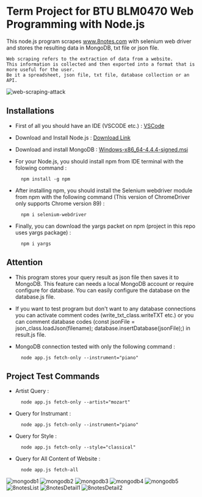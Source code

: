 # Term Project for BTU BLM0470 Web Programming with Node.js
This node.js program scrapes www.8notes.com with selenium web driver and stores the resulting data in MongoDB, txt file or json file.

    Web scraping refers to the extraction of data from a website. 
    This information is collected and then exported into a format that is more useful for the user. 
    Be it a spreadsheet, json file, txt file, database collection or an API.

![web-scraping-attack](https://user-images.githubusercontent.com/43846778/120050147-02e7ca00-c025-11eb-8401-03d69f6eda8e.jpg)
##

## Installations
* First of all you should have an IDE (VSCODE etc.) : [VSCode](https://code.visualstudio.com/)
* Download and Install Node.js : [Download Link](https://nodejs.org/en/)
* Download and install MongoDB : [Windows-x86_64-4.4.4-signed.msi](https://fastdl.mongodb.org/windows/mongodb-windows-x86_64-4.4.4-signed.msi)
* For your Node.js, you should install npm from IDE terminal with the folowing command :
               
        npm install -g npm
        
* After installing npm, you should install the Selenium webdriver module from npm with the following command (This version of ChromeDriver only supports Chrome version 89) :

        npm i selenium-webdriver

* Finally, you can download the yargs packet on npm (project in this repo uses yargs package) : 

        npm i yargs
        
##

## Attention

* This program stores your query result as json file then saves it to MongoDB. This feature can needs a local MongoDB account or require configure for database. You can easily configure the database on the database.js file. 
* If you want to test program but don't want to any database connections you can activate comment codes (write_txt_class.writeTXT etc.) or you can comment database codes (const jsonFile = json_class.loadJson(filename); database.insertDatabase(jsonFile);) in result.js file.

* MongoDB connection tested with only the following command :

        node app.js fetch-only --instrument="piano"      


##

## Project Test Commands
* Artist Query :

        node app.js fetch-only --artist="mozart" 
        
* Query for Instrumant :

        node app.js fetch-only --instrument="piano" 
        
* Query for Style  :

        node app.js fetch-only --style="classical"
        

* Query for All Content of Website  :

        node app.js fetch-all
        




![mongodb1](https://user-images.githubusercontent.com/43846778/120050119-e0ee4780-c024-11eb-8fb2-9fbeb11d66f6.png)
![mongodb2](https://user-images.githubusercontent.com/43846778/120050110-ddf35700-c024-11eb-93d3-dcbaac16f82f.png)
![mongodb3](https://user-images.githubusercontent.com/43846778/120050112-de8bed80-c024-11eb-8ea9-b7640a443b15.png)
![mongodb4](https://user-images.githubusercontent.com/43846778/120050113-df248400-c024-11eb-8b30-e84912e0c3c0.png)
![mongodb5](https://user-images.githubusercontent.com/43846778/120050114-dfbd1a80-c024-11eb-8bbe-5a4d851070a4.png)
![8notesList](https://user-images.githubusercontent.com/43846778/120050115-dfbd1a80-c024-11eb-9b14-70c9772ac107.png)
![8notesDetail1](https://user-images.githubusercontent.com/43846778/120050117-e055b100-c024-11eb-84e2-d0d17cab7c52.png)
![8notesDetail2](https://user-images.githubusercontent.com/43846778/120050118-e0ee4780-c024-11eb-9597-2924b4314551.png)






